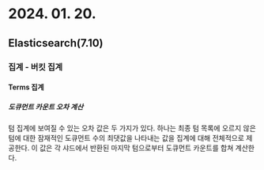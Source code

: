 # 2024. 01. 20.

## Elasticsearch(7.10)

### 집계 - 버킷 집계

#### Terms 집계

##### 도큐먼트 카운트 오차 계산

텀 집계에 보여질 수 있는 오차 값은 두 가지가 있다. 하나는 최종 텀 목록에 오르지 않은 텀에 대한 잠재적인 도큐먼트 수의 최댓값을 나타내는 값을 집계에 대해 전체적으로 제공한다. 이 값은 각 샤드에서 반환된 마지막 텀으로부터 도큐먼트 카운트를 합쳐 계산한다.

